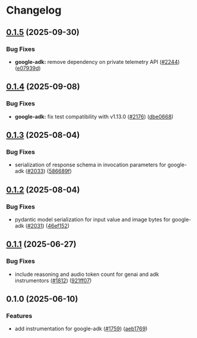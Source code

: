 # Changelog

## [0.1.5](https://github.com/Arize-ai/openinference/compare/python-openinference-instrumentation-google-adk-v0.1.4...python-openinference-instrumentation-google-adk-v0.1.5) (2025-09-30)


### Bug Fixes

* **google-adk:** remove dependency on private telemetry API ([#2244](https://github.com/Arize-ai/openinference/issues/2244)) ([e07939d](https://github.com/Arize-ai/openinference/commit/e07939d2ae530212e81004ef466d01e34f798b2d))

## [0.1.4](https://github.com/Arize-ai/openinference/compare/python-openinference-instrumentation-google-adk-v0.1.3...python-openinference-instrumentation-google-adk-v0.1.4) (2025-09-08)


### Bug Fixes

* **google-adk:** fix test compatibility with v1.13.0 ([#2176](https://github.com/Arize-ai/openinference/issues/2176)) ([dbe0668](https://github.com/Arize-ai/openinference/commit/dbe066844397be079e90900ab3eff9a920dbf436))

## [0.1.3](https://github.com/Arize-ai/openinference/compare/python-openinference-instrumentation-google-adk-v0.1.2...python-openinference-instrumentation-google-adk-v0.1.3) (2025-08-04)


### Bug Fixes

* serialization of response schema in invocation parameters for google-adk ([#2033](https://github.com/Arize-ai/openinference/issues/2033)) ([586689f](https://github.com/Arize-ai/openinference/commit/586689f4ec6a37a6f3961740ebff4734f92ec3e5))

## [0.1.2](https://github.com/Arize-ai/openinference/compare/python-openinference-instrumentation-google-adk-v0.1.1...python-openinference-instrumentation-google-adk-v0.1.2) (2025-08-04)


### Bug Fixes

* pydantic model serialization for input value and image bytes for google-adk ([#2031](https://github.com/Arize-ai/openinference/issues/2031)) ([46ef152](https://github.com/Arize-ai/openinference/commit/46ef1522f73cf98f8c2b318b7afc7444160033b3))

## [0.1.1](https://github.com/Arize-ai/openinference/compare/python-openinference-instrumentation-google-adk-v0.1.0...python-openinference-instrumentation-google-adk-v0.1.1) (2025-06-27)


### Bug Fixes

* include reasoning and audio token count for genai and adk instrumentors ([#1812](https://github.com/Arize-ai/openinference/issues/1812)) ([921ff07](https://github.com/Arize-ai/openinference/commit/921ff073e28ac2755b651dcdfac9ab3dbd673e70))

## 0.1.0 (2025-06-10)


### Features

* add instrumentation for google-adk ([#1759](https://github.com/Arize-ai/openinference/issues/1759)) ([aeb1769](https://github.com/Arize-ai/openinference/commit/aeb17692d30cd8112bcad0990f1ec56491a59962))
